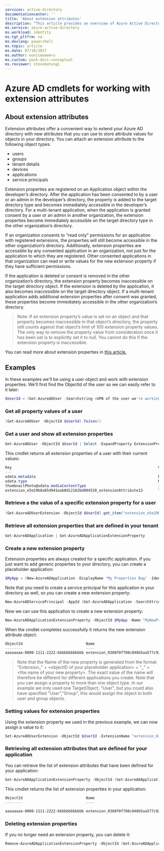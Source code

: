 ```yaml
---
services: active-directory
documentationcenter: ''
title: 'About extension attributes'
description: "This article provides an overview of Azure Active Directory cmdlets for working with extension attributes."
ms.service: azure-active-directory
ms.workload: identity
ms.tgt_pltfrm: na
ms.devlang: powershell
ms.topic: article
ms.date: 07/10/2017
ms.author: eunicewaweru
ms.custom: posh-docs-conceptual
ms.reviewer: stevemutungi
---
```


# Azure AD cmdlets for working with extension attributes

## About extension attributes

Extension attributes offer a convenient way to extend your Azure AD directory with new attributes that you can use to store attribute values for objects in your directory. You can attach an extension attribute to the following object types:

+ users
+ groups
+ tenant details
+ devices
+ applications
+ service principals

Extension properties are registered on an Application object within the developer’s directory. After the application has been consented to by a user or an admin in the developer’s directory, the property is added to the target directory type and becomes immediately accessible in the developer’s directory. For a multi-tenant application, when the application is granted consent by a user or an admin in another organization, the extension properties become immediately accessible on the target directory type in the other organization’s directory.

If an organization consents to “read only” permissions for an application with registered extensions, the properties will still become accessible in the other organization’s directory. Additionally, extension properties are accessible by any consented application in an organization, not just for the application to which they are registered. Other consented applications in that organization can read or write values for the new extension property if they have sufficient permissions.

If the application is deleted or consent is removed in the other organization’s directory, the extension property becomes inaccessible on the target directory object. If the extension is deleted by the application, it also becomes inaccessible on the target directory object. If a multi-tenant application adds additional extension properties after consent was granted, these properties become immediately accessible in the other organization’s directory.

>Note: If an extension property’s value is set on an object and that property becomes inaccessible in that object’s directory, the property still counts against that object’s limit of 100 extension property values. The only way to remove the property value from consideration once it has been set is to explicitly set it to null. You cannot do this if the extension property is inaccessible.

You can read more about extension properties in [this article.](https://msdn.microsoft.com/library/azure/ad/graph/howto/azure-ad-graph-api-directory-schema-extensions)

## Examples

In these examples we'll be using a user object and work with extension properties. We'll first find the ObjectId of the user so we can easily refer to it later:

```powershell 
$UserId = (Get-AzureADUser -Searchstring <UPN of the user we're working with>).ObjectId 
```

### Get all property values of a user
```powershell 
(Get-AzureADUser -ObjectId $UserId).ToJson()
```

### Get a user and show all extension properties
```powershell 
Get-AzureADUser -ObjectId $UserId | Select -ExpandProperty ExtensionProperty
```

This cmdlet returns all extension properties of a user with their current values:

```powershell 
Key                                                                   Value
---                                                                   -----
odata.metadata                                                        https://graph.windows.net/85b5ff1e-0402-400c-9e3c-0f9e965325d1/$metad...
odata.type                                                            Microsoft.DirectoryServices.User
thumbnailPhoto@odata.mediaContentType                                 image/Jpeg
extension_e5e29b8a85d941eab8d12162bd004528_extensionAttribute13       Test 
```

### Retrieve a the value of a specific extension property for a user

```powershell 
(Get-AzureADUserExtension -ObjectId $UserId).get_item("extension_e5e29b8a85d941eab8d12162bd004528_wWWHomePage")
```

### Retrieve all extension properties that are defined in your tenant

```powershell 
Get-AzureADApplication | Get-AzureADApplicationExtensionProperty 
```

### Create a new extension property

Extension properties are always created for a specific application. If you just want to add generic properties to your directory, you can create a placeholder application:

```powershell 
$MyApp = (New-AzureADApplication -DisplayName "My Properties Bag" -IdentifierUris "https://dummy").ObjectId 
```

Note that you need to create a service principal for this application in your directory as well, so you can create a new extension property:

```powershell 
New-AzureADServicePrincipal -AppId (Get-AzureADApplication -SearchString "My Properties Bag").AppId 
```

Now we can use this application to create a new extension property:

```powershell 
New-AzureADApplicationExtensionProperty -ObjectId $MyApp -Name "MyNewProperty" -DataType "String" -TargetObjects "User" 
```

When the cmdlet completes successfully it returns the new extension attribute object:

```powershell
ObjectId                             Name                                                     TargetObjects
--------                             ----                                                     -------------
aaaaaaaa-0000-1111-2222-bbbbbbbbbbbb extension_0380f0f700c040b5aa577c9268940b53_MyNewProperty {User}
```

>Note that the Name of the new property is generated from the format "Extension_" + \<objectID of your placeholder application\> + "_" + \<the name of your new property\>. The exact value of the name will therefore be different for different applications you create.
>Note that you can assign a property to more than one object type. In our example we only used one TargetObject, "User", but you could also have specified "User","Group", this would assign the object to both user and group objects.

### Setting values for extension properties

Using the extension property we used in the previous example, we can now assign a value to it:

```powershell 
Set-AzureADUserExtension -ObjectId $UserId -ExtensionName "extension_0380f0f700c040b5aa577c9268940b53_MyNewProperty" -ExtensionValue "MyNewValue" 
```

### Retrieving all extension attributes that are defined for your application

You can retrieve the list of extension attributes that have been defined for your application:

```powershell 
Get-AzureADApplicationExtensionProperty -ObjectId (Get-AzureADApplication -SearchString "My Properties Bag").ObjectId 
```

This cmdlet returns the list of extension properties in your application:

```powershell
ObjectId                             Name                                                      TargetObjects
--------                             ----                                                      -------------

aaaaaaaa-0000-1111-2222-bbbbbbbbbbbb extension_0380f0f700c040b5aa577c9268940b53_MyNewProperty  {User}
```
### Deleting extension properties

If you no longer need an extension property, you can delete it:

```powershell 
Remove-AzureADApplicationExtensionProperty -ObjectId (Get-AzureADApplication -SearchString "My Properties Bag").ObjectID -ExtensionPropertyId aaaaaaaa-0000-1111-2222-bbbbbbbbbbbb 
```
